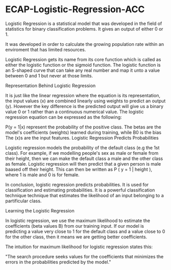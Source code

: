 # ECAP-Logistic-Regression-ACC

Logistic Regression is a statistical model that was developed in the field of statistics for binary classification problems. It gives an output of either 0 or 1.

It was developed in order to calculate the growing population rate within an enviroment that has limited resources.

Logistic Regression gets its name from its core function which is called as either the logistic function or the sigmoid function. The logistic function is an S-shaped curve that can take any real number and map it unto a value between 0 and 1 but never at those limits.

Representation Behind Logistic Regression

It is just like the linear regression where the equation is its representation, the input values (x) are combined linearly using weights to predict an output (y). However the key difference is the predicted output will give us a binary value 0 or 1 rather than a continuous numerical value. The logistic regression equation can be expressed as the following:

P(y = 1|x) represent the probability of the positive class.
The betas are the model's coefficients (weights) learned during training, while B0 is the bias
The (x)s are the input features.
Logistic Regression Predicts Probabilities

Logistic regression models the probability of the default class (e.g the 1st class). For example, if we modelling people's sex as male or female from their height, then we can make the default class a male and the other class as female. Logistic regression will then predict that a given person is male baased off their height. This can then be written as P ( y = 1 | height ), where 1 is male and 0 is for female.

In conclusion, logistic regression predicts probabilities. It is used for classification and estimating probabilities. It is a powerful classification technique technique that estimates the likelihood of an input belonging to a partificular class.

Learning the Logistic Regression

In logistic regression, we use the maximum likelihood to estimate the coefficients (beta values B) from our training input. If our model is predicting a value very close to 1 for the default class and a value close to 0 for the other class, then it means we are getting better coefficients.

The intuition for maximum likelihood for logistic regression states this:

"The search procedure seeks values for the coefficients that minimizes the errors in the probabilities predicted by the model."
